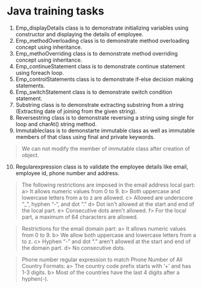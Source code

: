 # Java training tasks 
1. Emp_displayDetails class is to demonstrate initializing variables using constructor and displaying the details of employee.
2. Emp_methodOverloading class is to demonstrate method overloading concept using inheritance.
3. Emp_methoOverriding class is to demonstrate method overriding concept using inheritance.
4. Emp_continueStatement class is to demonstrate continue statement using foreach loop.
5. Emp_controlStatements class is to demonstrate if-else decision making statements.
6. Emp_switchStatement class is to demonstrate switch condition statement.
7. Substring class is to demonstrate extracting substring from a string (Extracting date of joining from the given string).
8. Reversestring class is to demonstrate reversing a string using single for loop and charAt() string method.
9. Immutableclass is to demonstarte immutable class as well as immutable members of that class using final and private keywords.
  > We can not modify the member of immutable class after creation of object.
10. Regularexpression class is to validate the employee details like email, employee id, phone number and address.
  > The following restrictions are imposed in the email address local part:
    a> It allows numeric values from 0 to 9.
    b> Both uppercase and lowercase letters from a to z are allowed.
    c> Allowed are underscore “_”, hyphen “-“, and dot “.”
    d> Dot isn't allowed at the start and end of the local part.
    e> Consecutive dots aren't allowed.
    f> For the local part, a maximum of 64 characters are allowed.
  
  > Restrictions for the email domain part:
    a> It allows numeric values from 0 to 9.
    b> We allow both uppercase and lowercase letters from a to z.
    c> Hyphen “-” and dot “.” aren't allowed at the start and end of the domain part.
    d> No consecutive dots.
  
  > Phone number regular expression to match Phone Number of All Country Formats:
    a> The country code prefix starts with ‘+’ and has 1-3 digits.
    b> Most of the countries have the last 4 digits after a hyphen(-).


